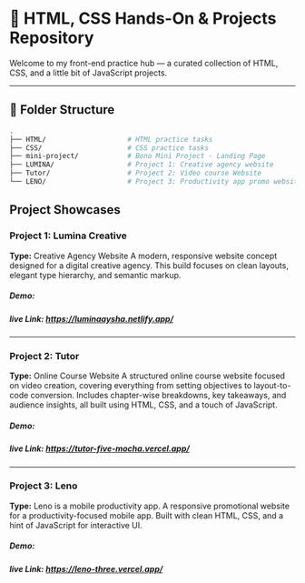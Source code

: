 # 🧪 HTML, CSS Hands-On & Projects Repository

Welcome to my front-end practice hub — a curated collection of HTML, CSS, and a little bit of JavaScript projects. 

---

## 📁 Folder Structure

```bash
.
├── HTML/                    # HTML practice tasks 
├── CSS/                     # CSS practice tasks 
├── mini-project/            # Bono Mini Project - Landing Page
├── LUMINA/                  # Project 1: Creative agency website
├── Tutor/                   # Project 2: Video course Website
└── LENO/                    # Project 3: Productivity app promo website

```
## Project Showcases
### Project 1: Lumina Creative 
<strong>Type:</strong> Creative Agency Website
A modern, responsive website concept designed for a digital creative agency. This build focuses on clean layouts, elegant type hierarchy, and semantic markup.

##### Demo: 

##### live Link: https://luminaaysha.netlify.app/

<hr>

### Project 2: Tutor
<strong>Type:</strong> Online Course Website
A structured online course website focused on video creation, covering everything from setting objectives to layout-to-code conversion. Includes chapter-wise breakdowns, key takeaways, and audience insights, all built using HTML, CSS, and a touch of JavaScript.

##### Demo: 

##### live Link: https://tutor-five-mocha.vercel.app/

<hr>

### Project 3: Leno 
<strong>Type:</strong> Leno is a mobile productivity app.
A responsive promotional website for a productivity-focused mobile app. Built with clean HTML, CSS, and a hint of JavaScript for interactive UI.

##### Demo: 

##### live Link: https://leno-three.vercel.app/

